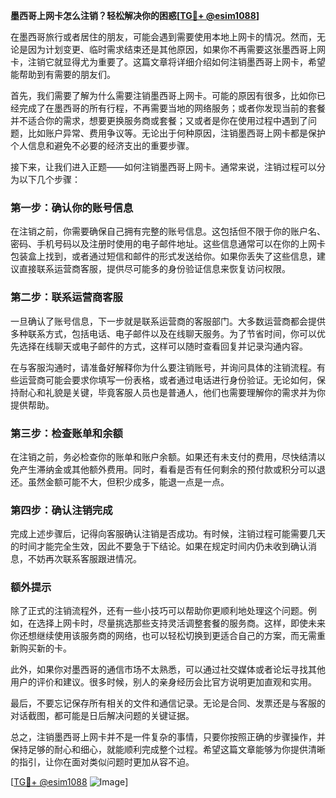 **墨西哥上网卡怎么注销？轻松解决你的困惑[[TG💪+ @esim1088](https://t.me/s/esim1088)]**

在墨西哥旅行或者居住的朋友，可能会遇到需要使用本地上网卡的情况。然而，无论是因为计划变更、临时需求结束还是其他原因，如果你不再需要这张墨西哥上网卡，注销它就显得尤为重要了。这篇文章将详细介绍如何注销墨西哥上网卡，希望能帮助到有需要的朋友们。

首先，我们需要了解为什么需要注销墨西哥上网卡。可能的原因有很多，比如你已经完成了在墨西哥的所有行程，不再需要当地的网络服务；或者你发现当前的套餐并不适合你的需求，想要更换服务商或套餐；又或者是你在使用过程中遇到了问题，比如账户异常、费用争议等。无论出于何种原因，注销墨西哥上网卡都是保护个人信息和避免不必要的经济支出的重要步骤。

接下来，让我们进入正题——如何注销墨西哥上网卡。通常来说，注销过程可以分为以下几个步骤：

### 第一步：确认你的账号信息

在注销之前，你需要确保自己拥有完整的账号信息。这包括但不限于你的账户名、密码、手机号码以及注册时使用的电子邮件地址。这些信息通常可以在你的上网卡包装盒上找到，或者通过短信和邮件的形式发送给你。如果你丢失了这些信息，建议直接联系运营商客服，提供尽可能多的身份验证信息来恢复访问权限。

### 第二步：联系运营商客服

一旦确认了账号信息，下一步就是联系运营商的客服部门。大多数运营商都会提供多种联系方式，包括电话、电子邮件以及在线聊天服务。为了节省时间，你可以优先选择在线聊天或电子邮件的方式，这样可以随时查看回复并记录沟通内容。

在与客服沟通时，请准备好解释你为什么要注销账号，并询问具体的注销流程。有些运营商可能会要求你填写一份表格，或者通过电话进行身份验证。无论如何，保持耐心和礼貌是关键，毕竟客服人员也是普通人，他们也需要理解你的需求并为你提供帮助。

### 第三步：检查账单和余额

在注销之前，务必检查你的账单和账户余额。如果还有未支付的费用，尽快结清以免产生滞纳金或其他额外费用。同时，看看是否有任何剩余的预付款或积分可以退还。虽然金额可能不大，但积少成多，能退一点是一点。

### 第四步：确认注销完成

完成上述步骤后，记得向客服确认注销是否成功。有时候，注销过程可能需要几天的时间才能完全生效，因此不要急于下结论。如果在规定时间内仍未收到确认消息，不妨再次联系客服跟进情况。

### 额外提示

除了正式的注销流程外，还有一些小技巧可以帮助你更顺利地处理这个问题。例如，在选择上网卡时，尽量挑选那些支持灵活调整套餐的服务商。这样，即使未来你还想继续使用该服务商的网络，也可以轻松切换到更适合自己的方案，而无需重新购买新的卡。

此外，如果你对墨西哥的通信市场不太熟悉，可以通过社交媒体或者论坛寻找其他用户的评价和建议。很多时候，别人的亲身经历会比官方说明更加直观和实用。

最后，不要忘记保存所有相关的文件和通信记录。无论是合同、发票还是与客服的对话截图，都可能是日后解决问题的关键证据。

总之，注销墨西哥上网卡并不是一件复杂的事情，只要你按照正确的步骤操作，并保持足够的耐心和细心，就能顺利完成整个过程。希望这篇文章能够为你提供清晰的指引，让你在面对类似问题时更加从容不迫。

[[TG💪+ @esim1088](https://t.me/s/esim1088) ![Image](https://i.postimg.cc/4NQfJmqS/Snipaste-2025-05-13-00-14-12.png)]